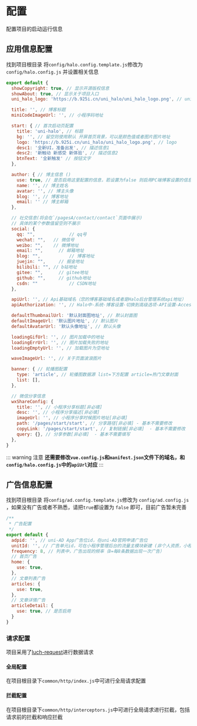 # 配置

配置项目的启动运行信息

## 应用信息配置

找到项目根目录 将`config/halo.config.template.js`修改为 `config/halo.config.js` 并设置相关信息

```javascript
export default {
  showCopyright: true, // 显示开源版权信息
  showAbout: true, // 显示关于项目入口
  uni_halo_logo: 'https://b.925i.cn/uni_halo/uni_halo_logo.png', // uni-halo的logo

  title: '', // 博客标题
  miniCodeImageUrl: '', // 小程序码地址

  start: { // 首次启动页配置
    title: 'uni-halo', // 标题
    bg: '', // 留空则使用默认 开屏首页背景，可以是颜色值或者图片图片地址
    logo: 'https://b.925i.cn/uni_halo/uni_halo_logo.png', // logo
    desc1: '全新UI，准备出发', // 描述信息1
    desc2: '新触动 新感受 新体验', // 描述信息2
    btnText: '全新触发' // 按钮文字
  },

  author: { // 博主信息 ()
    use: true, // 是否启用这里配置的信息，若设置为false 则启用PC端博客设置的信息
    name: '', // 博主姓名
    avatar: '', // 博主头像
    blog: '', // 博客地址
    email: '' // 博主邮箱
  },

  // 社交信息(将会在`/pagesA/contact/contact`页面中展示)
  // 具体的某个参数值留空则不展示
  social: {
    qq: "", 		 	// qq号
    wechat: "",   // 微信号
    weibo: "",    // 微博地址
    email: "",		// 邮箱地址
    blog: "",			// 博客地址
    juejin: "",		// 掘金地址
    bilibili: "", // b站地址
    gitee: "",		// gitee地址
    github: "",		// github地址
    csdn: ""			// CSDN地址
  },

  apiUrl: '', // Api基础域名（您的博客基础域名或者是Halo后台管理系统api地址）
  apiAuthorization: '', // Halo中-系统-博客设置-切换到高级选项-API设置-Access key

  defaultThumbnailUrl: '默认封面图地址', // 默认封面图
  defaultImageUrl: '默认图片地址', // 默认图片
  defaultAvatarUrl: '默认头像地址', // 默认头像

  loadingGifUrl: '', // 图片加载中的地址
  loadingErrUrl: '', // 图片加载失败的地址
  loadingEmptyUrl: '', // 加载图片为空地址

  waveImageUrl: '', // 关于页面波浪图片

  banner: { // 轮播图配置
    type: 'article', // 轮播图数据源 list=下方配置 article=热门文章封面
    list: [],
  },

  // 微信分享信息
  wxShareConfig: {
    title: '', // 小程序分享标题[非必填]
    desc: '', // 小程序分享描述[非必填]
    imageUrl: '', // 小程序分享时候图片地址[非必填]
    path: '/pages/start/start', // 分享路径[非必填] - 基本不需要修改
    copyLink: '/pages/start/start', // 复制链接[非必填]  - 基本不需要修改
    query: {}, // 分享参数[非必填]  - 基本不需要填写
  },
}
```

::: warning 注意
**还需要修改`vue.config.js`和`manifest.json`文件下的域名，和`config/halo.config.js`中的`apiUrl`对应**
:::

## 广告信息配置

找到项目根目录 将`config/ad.config.template.js`修改为 `config/ad.config.js` ，如果没有广告或者不熟悉，请把`true`都设置为 `false` 即可，目前广告暂未完善

```javascript
/**
 * 广告配置
 */
export default {
  adpid: '', // uni-AD App广告位id，在uni-AD官网申请广告位
  unitId: '', // 广告单元id，可在小程序管理后台的流量主模块新建 (非个人资质，小程序后台广告主开通申请)
  frequency: 8, // 列表中，广告出现的频率（8=每8条数据出现一次广告）
  // 首页广告
  home: {
    use: true,
  },
  // 文章列表广告
  articles: {
    use: true,
  },
  // 文章详情广告
  articleDetail: {
    use: true, // 是否启用
  }
}
```

### 请求配置

项目采用了[luch-request](https://www.quanzhan.co/luch-request/)进行数据请求

#### 全局配置

在项目根目录下`common/http/index.js`中可进行全局请求配置

#### 拦截配置

在项目根目录下`common/http/interceptors.js`中可进行全局请求进行拦截，包括请求前的拦截和响应拦截
